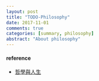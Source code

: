 ```yaml
---
layout: post
title: "TODO-Philosophy"
date: 2017-11-01
comments: true
categories: [summary, philosophy]
abstract: "About philosophy"
---
```

#### reference
* [哲學與人生](http://ocw.aca.ntu.edu.tw/ntu-ocw/ocw/cou/104S103)